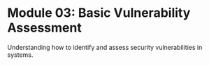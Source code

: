 # Module 03: Basic Vulnerability Assessment

Understanding how to identify and assess security vulnerabilities in systems.
